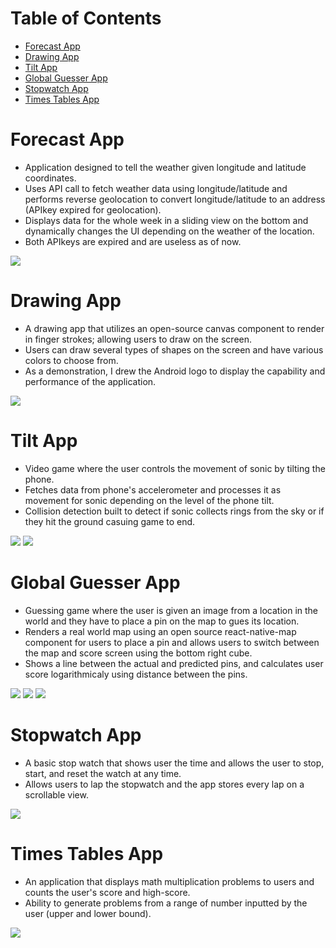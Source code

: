 # Table of Contents
- [Forecast App](#forecast-app)
- [Drawing App](#drawing-app)
- [Tilt App](#tilt-app)
- [Global Guesser App](#global-guesser-app)
- [Stopwatch App](#stopwatch-app)
- [Times Tables App](#times-tables-app)

# Forecast App
- Application designed to tell the weather given longitude and latitude coordinates.
- Uses API call to fetch weather data using longitude/latitude and performs reverse geolocation to convert longitude/latitude to an address (APIkey expired for geolocation).
- Displays data for the whole week in a sliding view on the bottom and dynamically changes the UI depending on the weather of the location.
- Both APIkeys are expired and are useless as of now.

![](./imgs/IMG_7419.jpg)

# Drawing App
- A drawing app that utilizes an open-source canvas component to render in finger strokes; allowing users to draw on the screen.
- Users can draw several types of shapes on the screen and have various colors to choose from.
- As a demonstration, I drew the Android logo to display the capability and performance of the application.

![](./imgs/IMG_7564.jpg)


# Tilt App
- Video game where the user controls the movement of sonic by tilting the phone.
- Fetches data from phone's accelerometer and processes it as movement for sonic depending on the level of the phone tilt.
- Collision detection built to detect if sonic collects rings from the sky or if they hit the ground casuing game to end.

![](./imgs/IMG_7526.jpg)      ![](./imgs/IMG_7527.jpg)

# Global Guesser App
-  Guessing game where the user is given an image from a location in the world and they have to place a pin on the map to gues its location.
-  Renders a real world map using an open source react-native-map component for users to place a pin and allows users to switch between the map and score screen using the bottom right cube.
-  Shows a line between the actual and predicted pins, and calculates user score logarithmicaly using distance between the pins.

![](./imgs/IMG_7528.jpg)      ![](./imgs/IMG_7529.jpg)    ![](./imgs/IMG_7531.jpg)

# Stopwatch App
- A basic stop watch that shows user the time and allows the user to stop, start, and reset the watch at any time.
- Allows users to lap the stopwatch and the app stores every lap on a scrollable view.

![](./imgs/IMG_7530.jpg)

# Times Tables App
- An application that displays math multiplication problems to users and counts the user's score and high-score.
- Ability to generate problems from a range of number inputted by the user (upper and lower bound).

![](./imgs/IMG_7525.jpg)
